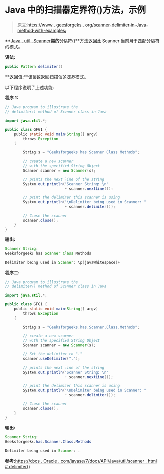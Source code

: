 # Java 中的扫描器定界符()方法，示例

> 原文:[https://www . geesforgeks . org/scanner-delimiter-in-Java-method-with-examples/](https://www.geeksforgeeks.org/scanner-delimiter-method-in-java-with-examples/)

**[Java . util . Scanner](https://www.geeksforgeeks.org/scanner-class-in-java/)**类的**分隔符()**方法返回此 Scanner 当前用于匹配分隔符的模式。

**语法:**

```java
public Pattern delimiter()
```

**返回值:**该函数返回扫描仪的*定界*模式。

以下程序说明了上述功能:

**程序 1:**

```java
// Java program to illustrate the
// delimiter() method of Scanner class in Java

import java.util.*;

public class GFG1 {
    public static void main(String[] argv)
        throws Exception
    {

        String s = "Geeksforgeeks has Scanner Class Methods";

        // create a new scanner
        // with the specified String Object
        Scanner scanner = new Scanner(s);

        // prints the next line of the string
        System.out.println("Scanner String: \n"
                           + scanner.nextLine());

        // print the delimiter this scanner is using
        System.out.println("\nDelimiter being used in Scanner: "
                           + scanner.delimiter());

        // Close the scanner
        scanner.close();
    }
}
```

**输出:**

```java
Scanner String: 
Geeksforgeeks has Scanner Class Methods

Delimiter being used in Scanner: \p{javaWhitespace}+

```

**程序二:**

```java
// Java program to illustrate the
// delimiter() method of Scanner class in Java

import java.util.*;

public class GFG1 {
    public static void main(String[] argv)
        throws Exception
    {

        String s = "Geeksforgeeks.has.Scanner.Class.Methods";

        // create a new scanner
        // with the specified String Object
        Scanner scanner = new Scanner(s);

        // Set the delimiter to "."
        scanner.useDelimiter(".");

        // prints the next line of the string
        System.out.println("Scanner String: \n"
                           + scanner.nextLine());

        // print the delimiter this scanner is using
        System.out.println("\nDelimiter being used in Scanner: "
                           + scanner.delimiter());

        // Close the scanner
        scanner.close();
    }
}
```

**输出:**

```java
Scanner String: 
Geeksforgeeks.has.Scanner.Class.Methods

Delimiter being used in Scanner: .

```

**参考:**[https://docs . Oracle . com/javase/7/docs/API/Java/util/scanner . html # delimiter()](https://docs.oracle.com/javase/7/docs/api/java/util/Scanner.html#delimiter())